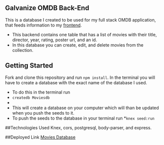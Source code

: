 ## Galvanize OMDB Back-End
This is a database I created to be used for my full stack OMDB application, that feeds information to my [frontend](https://github.com/daneparke/Movies-Frontend). 
* This backend contains one table that has a list of movies with their title, director, year, rating, poster url, and an id.
* In this database you can create, edit, and delete movies from the collection.

## Getting Started

Fork and clone this repository and run `npm install`.
In the terminal you will have to create a database with the exact name of the database I used.
* To do this in the terminal run 
* `createdb Moviesdb`
* 
* This will create a database on your computer which will than be updated when you push the seeds to it.
* To push the seeds to the database in your terminal run 
*`knex seed:run`

##Technologies Used
Knex, cors, postgresql, body-parser, and express.

##Deployed Link
[Movies Database](https://danemoviesdb.herokuapp.com/movies)

